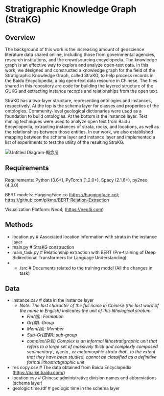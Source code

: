 # Stratigraphic Knowledge Graph (StraKG)

## Overview
The background of this work is the increasing amount of geoscience literature data shared online, including those from governmental agencies, research institutions, and the crowdsourcing encyclopedia. The knowledge graph is an effective way to explore and analyze open-text data. In this work, we designed and constructed a knowledge graph for the field of the Stratigraphic Knowledge Graph, called StraKG, to help process records in the Baidu Encyclopedia, a big open-text data resource in Chinese. The files shared in this repository are code for building the layered structure of the GUKG and extracting instance records and relationships from the open text.

StraKG has a two-layer structure, representing ontologies and instances, respectively. At the top is the schema layer for classes and properties of the ontologies. Community-level geological dictionaries were used as a foundation to build ontologies. At the bottom is the instance layer. Text mining techniques were used to analyze open text from Baidu Encyclopedia, extracting instances of strata, rocks, and locations, as well as the relationships between those entities. In our work, we also established mapping between the schema layer and instance layer and implemented a list of experiments to test the utility of the resulting StraKG.

![Untitled Diagram-概念层](https://github.com/IGCCP/StraKG/assets/39733492/b75e6360-de5d-4c6f-9b50-31a5341e5c79)


## Requirements
Requirements: Python (3.6+), PyTorch (1.2.0+), Spacy (2.1.8+), py2neo (4.3.0)

BERT models: HuggingFace.co (https://huggingface.co); https://github.com/plkmo/BERT-Relation-Extraction

Visualization Platform: Neo4j (https://neo4j.com)

## Methods

* location.py   # Associated location information with strata in the instance layer
* main.py    # StraKG construction
* main_task.py   # Relationship extraction with BERT (Pre-training of Deep Bidirectional Transformers for Language Understanding)
* * /src   # Documents related to the training model (All the changes in task)

## Data
* instance.csv   # data in the instance layer
  * *Note: The last character of the full name in Chinese (the last word of the name in English) indicates the unit of this lithological stratum.*
    * *Fm(组): Formation*
    * *Gr(群): Group*
    * *Mem(段): Member*
    * *Sub-Gr(亚群): sub-group*
    * *complex(杂岩)* *Complex is an informal lithostratigraphic unit that refers to a large set of massively thick and complexly composed sedimentary* *,* *ejecta* *,* *or metamorphic strata that* *,* *to the extent that they have been studied, cannot be classified as a definitive formal lithostratigraphic unit*
* res copy.csv   # The data obtained from Baidu Encyclopedia (https://baike.baidu.com/)
* location.csv    # Chinese administrative division names and abbreviations (schema layer)
* geologic time.rdf    # geologic time in the schema layer
